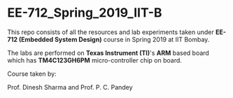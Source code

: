 # EE-712_Spring_2019_IIT-B

This repo consists of all the resources and lab experiments taken under **EE-712 (Embedded System Design)** course in Spring 2019 at IIT Bombay.

The labs are performed on **Texas Instrument (TI)**'s **ARM** based board which has **TM4C123GH6PM** micro-controller chip on board.

Course taken by:

Prof. Dinesh Sharma and Prof. P. C. Pandey
